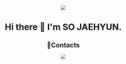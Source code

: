 <div align="center">
<img src="https://capsule-render.vercel.app/api?type=Soft&color=auto&height=200&section=header&text=Wecome%20Github&fontSize=60&animation=blink" />


# Hi there 👋 I'm SO JAEHYUN.

<h2>📮Contacts</h2>
<a href="socowjh@gmail.com" target="_blank"><img src="https://img.shields.io/badge/socowjh@gmail.com-EA4335?style=flat&logo=Gmail&logoColor=white"></a> 

